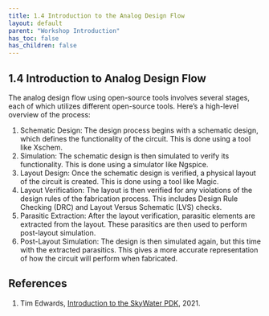 ```yaml
---
title: 1.4 Introduction to the Analog Design Flow
layout: default
parent: "Workshop Introduction"
has_toc: false
has_children: false
---
```

## 1.4 Introduction to Analog Design Flow

<!-- {: .no_toc }

<details open markdown="block">
  <summary>
    Table of contents
  </summary>
  {: .text-delta }
- TOC
{:toc}
</details> -->

The analog design flow using open-source tools involves several stages, each of which utilizes different open-source tools. Here’s a high-level overview of the process:

1. Schematic Design: The design process begins with a schematic design, which defines the functionality of the circuit. This is done using a tool like Xschem.
2. Simulation: The schematic design is then simulated to verify its functionality. This is done using a simulator like Ngspice.
3. Layout Design: Once the schematic design is verified, a physical layout of the circuit is created. This is done using a tool like Magic.
4. Layout Verification: The layout is then verified for any violations of the design rules of the fabrication process. This includes Design Rule Checking (DRC) and Layout Versus Schematic (LVS) checks.
5. Parasitic Extraction: After the layout verification, parasitic elements are extracted from the layout. These parasitics are then used to perform post-layout simulation.
6. Post-Layout Simulation: The design is then simulated again, but this time with the extracted parasitics. This gives a more accurate representation of how the circuit will perform when fabricated.

## References

1. Tim Edwards, [Introduction to the SkyWater PDK](https://isn.ucsd.edu/courses/beng207/lectures/Tim_Edwards_2021_slides.pdf), 2021.